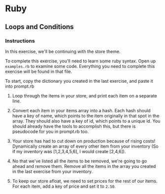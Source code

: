 # Ruby

## Loops and Conditions

### Instructions
In this exercise, we'll be continuing with the store theme.

To complete this exercise, you'll need to learn some ruby syntax. Open up `examples.rb` to examine some code. Everything you need to complete this exercise will be found in that file.

To start, copy the dictionary you created in the last exercise, and paste it into prompt.rb

1. Loop through the items in your store, and print each item on a separate line.

2. Convert each item in your items array into a hash. Each hash should have a key of name, which points to the item originally in that spot in the array. They should also have a key of id, which points to a unique id. You should already have the tools to accomplish this, but there is pseudocode for you in prompt.rb too. 

3. Your store has had to cut down on production because of rising costs! Dynamically create an array of every other item from your inventory (So if my inventory was [1,2,3,4,5,6], I would create [2,4,6]).

4. No that we've listed all the items to be removed, we're going to go ahead and remove them. Remove all the items in the array you created in the last exercise from your inventory.

5. To keep our store afloat, we need to set prices for the rest of our items. For each item, add a key of price and set it to `2.50`.